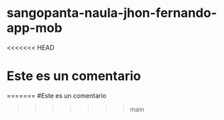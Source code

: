 # sangopanta-naula-jhon-fernando-app-mob
<<<<<<< HEAD
# Este es un comentario
=======
#Este es un comentario
>>>>>>> main
